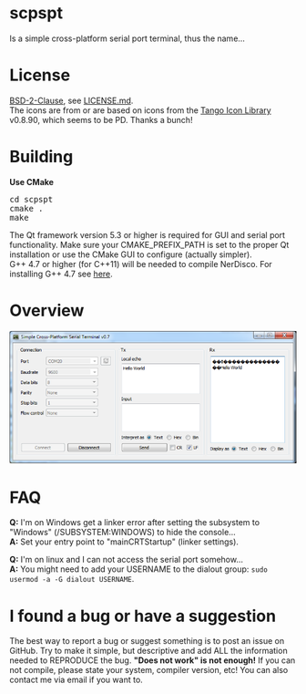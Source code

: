 scpspt
========
Is a simple cross-platform serial port terminal, thus the name...

License
========
[BSD-2-Clause](http://opensource.org/licenses/BSD-2-Clause), see [LICENSE.md](LICENSE.md).  
The icons are from or are based on icons from the [Tango Icon Library](http://tango.freedesktop.org/Tango_Icon_Library) v0.8.90, which seems to be PD. Thanks a bunch!

Building
========
**Use CMake**

<pre>
cd scpspt
cmake .
make
</pre>

The Qt framework version 5.3 or higher is required for GUI and serial port functionality. Make sure your CMAKE_PREFIX_PATH is set to the proper Qt installation or use the CMake GUI to configure (actually simpler).  
G++ 4.7 or higher (for C++11) will be needed to compile NerDisco. For installing G++ 4.7 see [here](http://lektiondestages.blogspot.de/2013/05/installing-and-switching-gccg-versions.html).

Overview
========
![GUI overview](scpspt_gui.png?raw=true)

FAQ
========
**Q:** I'm on Windows get a linker error after setting the subsystem to "Windows" (/SUBSYSTEM:WINDOWS) to hide the console...  
**A:** Set your entry point to "mainCRTStartup" (linker settings).  

**Q:** I'm on linux and I can not access the serial port somehow...  
**A:** You might need to add your USERNAME to the dialout group: ```sudo usermod -a -G dialout USERNAME```.  

I found a bug or have a suggestion
========

The best way to report a bug or suggest something is to post an issue on GitHub. Try to make it simple, but descriptive and add ALL the information needed to REPRODUCE the bug. **"Does not work" is not enough!** If you can not compile, please state your system, compiler version, etc! You can also contact me via email if you want to.
